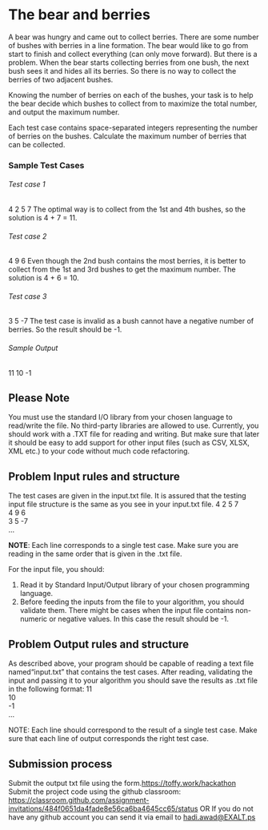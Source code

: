 # The bear and berries
A bear was hungry and came out to collect berries. There are some number of bushes with berries in a line formation. The bear would like to go from start to finish and collect everything (can only move forward). But there is a problem. When the bear starts collecting berries from one bush, the next bush sees it and hides all its berries. So there is no way to collect the berries of two adjacent bushes. 

Knowing the number of berries on each of the bushes, your task is to help the bear decide which bushes to collect from to maximize the total number, and output the maximum number.

Each test case contains space-separated integers representing the number of berries on the bushes. Calculate the maximum number of berries that can be collected. 

### Sample Test Cases
###### Test case 1
4 2 5 7
The optimal way is to collect from the 1st and 4th bushes, so the solution is 4 + 7 = 11.
 
###### Test case 2
4 9 6
Even though the 2nd bush contains the most berries, it is better to collect from the 1st and 3rd bushes to get the maximum number. The solution is 4 + 6 = 10.
 
###### Test case 3
3 5 -7
The test case is invalid as a bush cannot have a negative number of berries. So the result should be -1.
 
###### Sample Output
11
10
-1

 
## Please Note
You must use the standard I/O library from your chosen language to read/write the file. No third-party libraries are allowed to use. Currently, you should work with a .TXT file for reading and writing. But make sure that later it should be easy to add support for other input files (such as CSV, XLSX, XML etc.) to your code without much code refactoring. 

## Problem Input rules and structure
The test cases are given in the input.txt file. It is assured that the testing input file structure is the same as you see in your input.txt file.
4 2 5 7</br>4 9 6</br>3 5 -7</br>…
 
**NOTE**: Each line corresponds to a single test case. Make sure you are reading in the same order that is given in the .txt file.

For the input file, you should:
1) Read it by Standard Input/Output library of your chosen programming language.
2) Before feeding the inputs from the file to your algorithm, you should validate them. There might be cases when the input file contains non-numeric or negative values. In this case the result should be -1.

## Problem Output rules and structure
As described above, your program should be capable of reading a text file named“input.txt” that contains the test cases. After reading, validating the input and passing it to your algorithm you should save the results as ․txt file in the following format:
11</br>10</br>-1</br>…

NOTE: Each line should correspond to the result of a single test case.
Make sure that each line of output corresponds the right test case.
 
## Submission process
Submit the output txt file using the form.https://toffy.work/hackathon
Submit the project code using the github classroom: 
https://classroom.github.com/assignment-invitations/484f0651da4fade8e56ca6ba4645cc65/status 
OR If you do not have any github account you can send it via email to hadi.awad@EXALT.ps 
